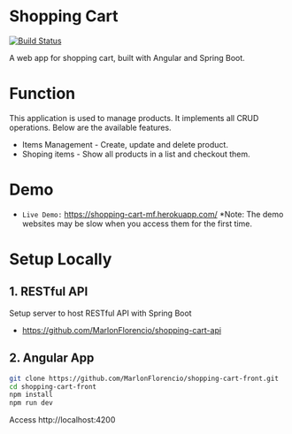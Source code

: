 # Shopping Cart

[![Build Status](https://travis-ci.org/MarlonFlorencio/shopping-cart-front.svg?branch=master)](https://travis-ci.org/MarlonFlorencio/shopping-cart-front)

A web app for shopping cart, built with Angular and Spring Boot.

# Function
This application is used to manage products. It implements all CRUD operations. Below are the available features.
* Items Management - Create, update and delete product.
* Shoping items - Show all products in a list and checkout them.

# Demo
* `Live Demo:` https://shopping-cart-mf.herokuapp.com/
*Note: The demo websites may be slow when you access them for the first time.

# Setup Locally
## 1. RESTful API
Setup server to host RESTful API with Spring Boot
* https://github.com/MarlonFlorencio/shopping-cart-api

## 2. Angular App
```bash
git clone https://github.com/MarlonFlorencio/shopping-cart-front.git
cd shopping-cart-front
npm install
npm run dev
```
Access http://localhost:4200